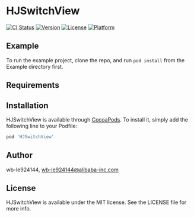# HJSwitchView

[![CI Status](https://img.shields.io/travis/wb-le924144/HJSwitchView.svg?style=flat)](https://travis-ci.org/wb-le924144/HJSwitchView)
[![Version](https://img.shields.io/cocoapods/v/HJSwitchView.svg?style=flat)](https://cocoapods.org/pods/HJSwitchView)
[![License](https://img.shields.io/cocoapods/l/HJSwitchView.svg?style=flat)](https://cocoapods.org/pods/HJSwitchView)
[![Platform](https://img.shields.io/cocoapods/p/HJSwitchView.svg?style=flat)](https://cocoapods.org/pods/HJSwitchView)

## Example

To run the example project, clone the repo, and run `pod install` from the Example directory first.

## Requirements

## Installation

HJSwitchView is available through [CocoaPods](https://cocoapods.org). To install
it, simply add the following line to your Podfile:

```ruby
pod 'HJSwitchView'
```

## Author

wb-le924144, wb-le924144@alibaba-inc.com

## License

HJSwitchView is available under the MIT license. See the LICENSE file for more info.

